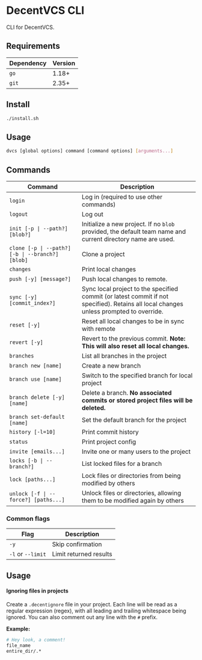# DecentVCS CLI

CLI for DecentVCS.

## Requirements

| Dependency | Version |
| ---------- | ------- |
| `go`       | 1.18+   |
| `git`      | 2.35+   |

## Install

```sh
./install.sh
```

## Usage

```sh
dvcs [global options] command [command options] [arguments...]
```

## Commands

| Command                                          | Description                                                                                                                            |
| ------------------------------------------------ | -------------------------------------------------------------------------------------------------------------------------------------- |
| `login`                                          | Log in (required to use other commands)                                                                                                |
| `logout`                                         | Log out                                                                                                                                |
| `init [-p \| --path?] [blob?]`                   | Initialize a new project. If no `blob` provided, the default team name and current directory name are used.                            |
| `clone [-p \| --path?] [-b \| --branch?] [blob]` | Clone a project                                                                                                                        |
| `changes`                                        | Print local changes                                                                                                                    |
| `push [-y] [message?]`                           | Push local changes to remote.                                                                                                          |
| `sync [-y] [commit_index?]`                      | Sync local project to the specified commit (or latest commit if not specified). Retains all local changes unless prompted to override. |
| `reset [-y]`                                     | Reset all local changes to be in sync with remote                                                                                      |
| `revert [-y]`                                    | Revert to the previous commit. **Note: This will also reset all local changes.**                                                       |
| `branches`                                       | List all branches in the project                                                                                                       |
| `branch new [name]`                              | Create a new branch                                                                                                                    |
| `branch use [name]`                              | Switch to the specified branch for local project                                                                                       |
| `branch delete [-y] [name]`                      | Delete a branch. **No associated commits or stored project files will be deleted.**                                                    |
| `branch set-default [name]`                      | Set the default branch for the project                                                                                                 |
| `history [-l=10]`                                | Print commit history                                                                                                                   |
| `status`                                         | Print project config                                                                                                                   |
| `invite [emails...]`                             | Invite one or many users to the project                                                                                                |
| `locks [-b \| --branch?]`                        | List locked files for a branch                                                                                                         |
| `lock [paths...]`                                | Lock files or directories from being modified by others                                                                                |
| `unlock [-f \| --force?] [paths...]`             | Unlock files or directories, allowing them to be modified again by others                                                              |

### Common flags

| Flag              | Description            |
| ----------------- | ---------------------- |
| `-y`              | Skip confirmation      |
| `-l` or `--limit` | Limit returned results |

## Usage

#### Ignoring files in projects

Create a `.decentignore` file in your project. Each line will be read as a regular expression (regex),
with all leading and trailing whitespace being ignored. You can also comment out any line with the
`#` prefix.

**Example:**

```sh
# Hey look, a comment!
file_name
entire_dir/.*
```
